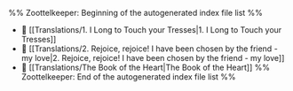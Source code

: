 %% Zoottelkeeper: Beginning of the autogenerated index file list  %%
- 📄 [[Translations/1. I Long to Touch your Tresses|1. I Long to Touch your Tresses]]
- 📄 [[Translations/2. Rejoice, rejoice! I have been chosen by the  friend - my love|2. Rejoice, rejoice! I have been chosen by the  friend - my love]]
- 📄 [[Translations/The Book of the Heart|The Book of the Heart]]
%% Zoottelkeeper: End of the autogenerated index file list  %%

